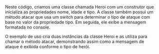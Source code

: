 Neste código, criamos uma classe chamada Heroi com um construtor que inicializa as propriedades nome, idade e tipo. A classe também possui um método atacar que usa um switch para determinar o tipo de ataque com base no valor da propriedade tipo. Em seguida, ele exibe a mensagem formatada no console.

O exemplo de uso cria duas instâncias da classe Heroi e as utiliza para chamar o método atacar, demonstrando assim como a mensagem de ataque é exibida conforme o tipo de herói.
